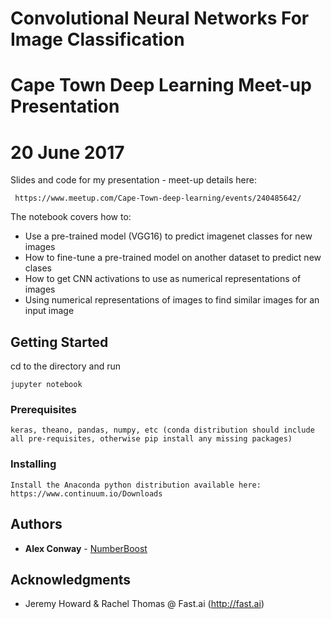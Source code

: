 # Convolutional Neural Networks For Image Classification 
# Cape Town Deep Learning Meet-up Presentation 
# 20 June 2017

Slides and code for my presentation - meet-up details here:
```
 https://www.meetup.com/Cape-Town-deep-learning/events/240485642/
```


The notebook covers how to:
* Use a pre-trained model (VGG16) to predict imagenet classes for new images
* How to fine-tune a pre-trained model on another dataset to predict new clases
* How to get CNN activations to use as numerical representations of images
* Using numerical representations of images to find similar images for an input image

## Getting Started

cd to the directory and run
```
jupyter notebook
```

### Prerequisites

```
keras, theano, pandas, numpy, etc (conda distribution should include all pre-requisites, otherwise pip install any missing packages)
```

### Installing

```
Install the Anaconda python distribution available here: https://www.continuum.io/Downloads
```

## Authors

* **Alex Conway** - [NumberBoost](http://www.numberboost.com)

## Acknowledgments

* Jeremy Howard & Rachel Thomas @ Fast.ai (http://fast.ai)

